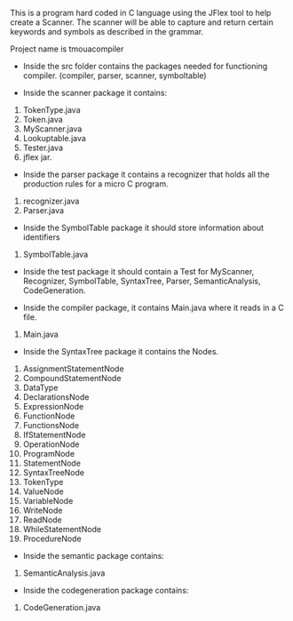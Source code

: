 This is a program hard coded in C language using the JFlex tool to help create a Scanner.
The scanner will be able to capture and return certain keywords and symbols as described in the grammar.


Project name is tmouacompiler

- Inside the src folder contains the packages needed for functioning compiler. (compiler, parser, scanner, symboltable)

- Inside the scanner package it contains:
1. TokenType.java
2. Token.java
3. MyScanner.java
4. Lookuptable.java
5. Tester.java
6. jflex jar.

- Inside the parser package it contains a recognizer that holds all the production rules for a micro C program.
1. recognizer.java
2. Parser.java

- Inside the SymbolTable package it should store information about identifiers
1. SymbolTable.java

- Inside the test package it should contain a Test for MyScanner, Recognizer, SymbolTable, SyntaxTree, Parser, SemanticAnalysis, CodeGeneration.

- Inside the compiler package, it contains Main.java where it reads in a C file.
1. Main.java

- Inside the SyntaxTree package it contains the Nodes.
1. AssignmentStatementNode
2. CompoundStatementNode
3. DataType
4. DeclarationsNode
5. ExpressionNode
6. FunctionNode
7. FunctionsNode
8. IfStatementNode
9. OperationNode
10. ProgramNode
11. StatementNode
12. SyntaxTreeNode
13. TokenType
14. ValueNode
15. VariableNode
16. WriteNode
17. ReadNode
18. WhileStatementNode
19. ProcedureNode

- Inside the semantic package contains:
1. SemanticAnalysis.java

- Inside the codegeneration package contains:
1. CodeGeneration.java
